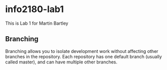 # info2180-lab1

This is Lab 1 for Martin Bartley

## Branching
Branching allows you to isolate development work without
affecting other branches in the repository. Each repository
has one default branch (usually called master), and can have
multiple other branches.
